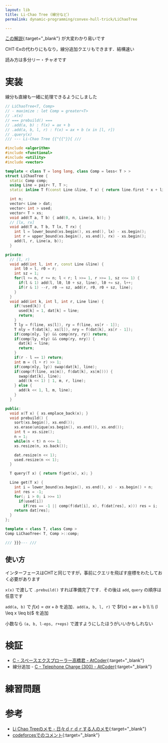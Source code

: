 ```yaml
---
layout: lib
title: Li-Chao Tree (線分など)
permalink: dynamic-programming/convex-hull-trick/LiChaoTree

---
```



[この解説](http://smijake3.hatenablog.com/entry/2018/06/16/144548){:target="_blank"}<!--_--> が大変わかり易いです

CHT-Exの代わりにもなり，線分追加クエリもできます．結構速い

読み方は多分リー・チャオです

# 実装

線分も直線も一緒に処理できるようにしました


```cpp
// LiChaoTree<T, Comp>
// - maximize : let Comp = greater<T>
// .x(x)
// === prebuild() ===
// .add(a, b) : f(x) = ax + b
// .add(a, b, l, r) : f(x) = ax + b (x in [l, r])
// .query(x)
/// --- Li-Chao Tree {{"{{"}}{ ///

#include <algorithm>
#include <functional>
#include <utility>
#include <vector>

template < class T = long long, class Comp = less< T > >
struct LiChaoTree {
  static Comp comp;
  using Line = pair< T, T >;
  static inline T f(const Line &line, T x) { return line.first * x + line.second; }

  int n;
  vector< Line > dat;
  vector< int > used;
  vector< T > xs;
  void add(T a, T b) { add(0, n, Line(a, b)); }
  // [lx, rx]
  void add(T a, T b, T lx, T rx) {
    int l = lower_bound(xs.begin(), xs.end(), lx) - xs.begin();
    int r = upper_bound(xs.begin(), xs.end(), rx) - xs.begin();
    add(l, r, Line(a, b));
  }

private:
  // [l, r)
  void add(int l, int r, const Line &line) {
    int l0 = l, r0 = r;
    int sz = 1;
    for(l += n, r += n; l < r; l >>= 1, r >>= 1, sz <<= 1) {
      if(l & 1) add(l, l0, l0 + sz, line), l0 += sz, l++;
      if(r & 1) --r, r0 -= sz, add(r, r0, r0 + sz, line);
    }
  }
  void add(int k, int l, int r, Line line) {
    if(!used[k]) {
      used[k] = 1, dat[k] = line;
      return;
    }
    T ly = f(line, xs[l]), ry = f(line, xs[r - 1]);
    T nly = f(dat[k], xs[l]), nry = f(dat[k], xs[r - 1]);
    if(comp(nly, ly) && comp(nry, ry)) return;
    if(comp(ly, nly) && comp(ry, nry)) {
      dat[k] = line;
      return;
    }
    if(r - l == 1) return;
    int m = (l + r) >> 1;
    if(comp(nly, ly)) swap(dat[k], line);
    if(comp(f(line, xs[m]), f(dat[k], xs[m]))) {
      swap(dat[k], line);
      add((k << 1) | 1, m, r, line);
    } else {
      add(k << 1, l, m, line);
    }
  }

public:
  void x(T x) { xs.emplace_back(x); }
  void prebuild() {
    sort(xs.begin(), xs.end());
    xs.erase(unique(xs.begin(), xs.end()), xs.end());
    int t = xs.size();
    n = 1;
    while(n < t) n <<= 1;
    xs.resize(n, xs.back());

    dat.resize(n << 1);
    used.resize(n << 1);
  }

  T query(T x) { return f(get(x), x); }

  Line get(T x) {
    int i = lower_bound(xs.begin(), xs.end(), x) - xs.begin() + n;
    int res = -1;
    for(; i > 0; i >>= 1)
      if(used[i])
        if(res == -1 || comp(f(dat[i], x), f(dat[res], x))) res = i;
    return dat[res];
  }
};

template < class T, class Comp >
Comp LiChaoTree< T, Comp >::comp;

/// }}}--- ///
```


## 使い方

インターフェースはCHTと同じですが，事前にクエリを飛ばす座標をわたしておく必要があります

`x(x)` で渡して `.prebuild()` すれば準備完了です．その後は `add`, `query` の順序は任意です

`add(a, b)` で $f(x) = ax + b$ を追加．`add(a, b, l, r)` で $f(x) = ax + b \\ \\ (l \leq x \leq b)$ を追加

小数なら `(a, b, l-eps, r+eps)` で渡すようにしたほうがいいかもしれない


# 検証

* [C - スペースエクスプローラー高橋君 - AtCoder](https://beta.atcoder.jp/contests/colopl2018-final-open/submissions/3596655){:target="_blank"}<!--_-->
* 線分追加 - [C - Telephone Charge (300) - AtCoder](https://beta.atcoder.jp/contests/code-festival-2018-final-open/submissions/3610515){:target="_blank"}<!--_-->

# 練習問題

# 参考

* [Li Chao Treeのメモ - 日々ｄｒｄｒする人のメモ](http://smijake3.hatenablog.com/entry/2018/06/16/144548){:target="_blank"}<!--_-->
* [codeforcesでのコメント](https://codeforces.com/blog/entry/51275?#comment-351413){:target="_blank"}<!--_-->

